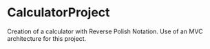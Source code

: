 # CalculatorProject

Creation of a calculator with Reverse Polish Notation.
Use of an MVC architecture for this project.
